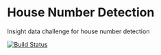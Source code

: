 # House Number Detection
 Insight data challenge for house number detection
 
 [![Build Status](https://travis-ci.com/ultysim/House-Number-Detection.svg?branch=master)](https://travis-ci.com/ultysim/House-Number-Detection)